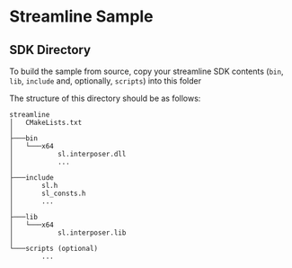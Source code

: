 # Streamline Sample

## SDK Directory
To build the sample from source, copy your streamline SDK contents (`bin`, `lib`, `include` and, optionally, `scripts`) into this folder

The structure of this directory should be as follows:

    streamline
    │   CMakeLists.txt
    │
    ├───bin
    │   └───x64
    │           sl.interposer.dll
    │           ...
    │
    ├───include
    │       sl.h
    │       sl_consts.h
    │       ...
    │
    ├───lib
    │   └───x64
    │           sl.interposer.lib
    │
    └───scripts (optional)
            ...
